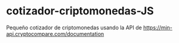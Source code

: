 # cotizador-criptomonedas-JS
Pequeño cotizador de criptomonedas usando la API de  https://min-api.cryptocompare.com/documentation
